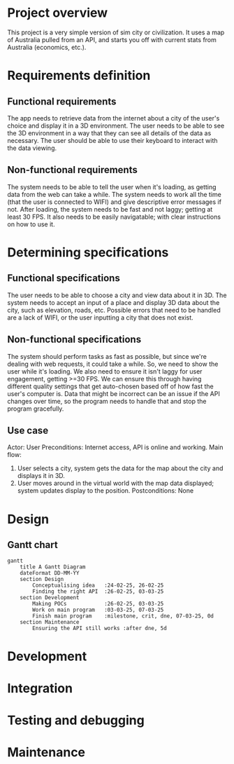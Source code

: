 # Project overview
This project is a very simple version of sim city or civilization. It uses a map of Australia pulled from an API, and starts you off with current stats from Australia (economics, etc.).
# Requirements definition
## Functional requirements
The app needs to retrieve data from the internet about a city of the user's choice and display it in a 3D environment. The user needs to be able to see the 3D environment in a way that they can see all details of the data as necessary. The user should be able to use their keyboard to interact with the data viewing.
## Non-functional requirements
The system needs to be able to tell the user when it's loading, as getting data from the web can take a while. The system needs to work all the time (that the user is connected to WIFI) and give descriptive error messages if not. After loading, the system needs to be fast and not laggy; getting at least 30 FPS. It also needs to be easily navigatable; with clear instructions on how to use it.
# Determining specifications
## Functional specifications
The user needs to be able to choose a city and view data about it in 3D. The system needs to accept an input of a place and display 3D data about the city, such as elevation, roads, etc. Possible errors that need to be handled are a lack of WIFI, or the user inputting a city that does not exist.
## Non-functional specifications
The system should perform tasks as fast as possible, but since we're dealing with web requests, it could take a while. So, we need to show the user while it's loading. We also need to ensure it isn't laggy for user engagement, getting >=30 FPS. We can ensure this through having different quality settings that get auto-chosen based off of how fast the user's computer is. Data that might be incorrect can be an issue if the API changes over time, so the program needs to handle that and stop the program gracefully.
## Use case
Actor: User
Preconditions: Internet access, API is online and working.
Main flow:
1. User selects a city, system gets the data for the map about the city and displays it in 3D.
2. User moves around in the virtual world with the map data displayed; system updates display to the position.
Postconditions: None
# Design
## Gantt chart
```mermaid
gantt
    title A Gantt Diagram
    dateFormat DD-MM-YY
    section Design
        Conceptualising idea   :24-02-25, 26-02-25
        Finding the right API  :26-02-25, 03-03-25
    section Development
        Making POCs            :26-02-25, 03-03-25
        Work on main program   :03-03-25, 07-03-25
        Finish main program    :milestone, crit, dne, 07-03-25, 0d
    section Maintenance
        Ensuring the API still works :after dne, 5d
```
# Development
# Integration
# Testing and debugging
# Maintenance
